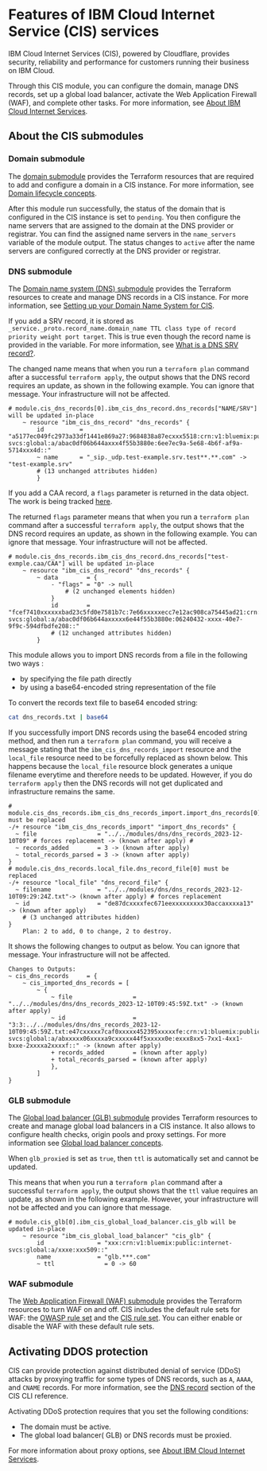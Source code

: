 # Features of IBM Cloud Internet Service (CIS) services

IBM Cloud Internet Services (CIS), powered by Cloudflare, provides security, reliability and performance for customers running their business on IBM Cloud. 

Through this CIS module, you can configure the domain, manage DNS records, set up a global load balancer, activate the Web Application Firewall (WAF), and complete other tasks. For more information, see [About IBM Cloud Internet Services](https://cloud.ibm.com/docs/cis?topic=cis-about-ibm-cloud-internet-services-cis).

## About the CIS submodules

### Domain submodule

The [domain submodule](https://github.com/terraform-ibm-modules/terraform-ibm-cis/blob/main/modules/domain/) provides the Terraform resources that are required to add and configure a domain in a CIS instance. For more information, see [Domain lifecycle concepts](https://cloud.ibm.com/docs/cis?topic=cis-domain-lifecycle-concepts).

After this module run successfully, the status of the domain that is configured in the CIS instance is set to `pending`. You then configure the name servers that are assigned to the domain at the DNS provider or registrar. You can find the assigned name servers in the `name_servers` variable of the module output. The status changes to `active` after the name servers are configured correctly at the DNS provider or registrar.


### DNS submodule

The [Domain name system (DNS) submodule](https://github.com/terraform-ibm-modules/terraform-ibm-cis/tree/main/modules/dns) provides the Terraform resources to create and manage DNS records in a CIS instance. For more information, see [Setting up your Domain Name System for CIS](https://cloud.ibm.com/docs/cis?topic=cis-set-up-your-dns-for-cis).

If you add a SRV record, it is stored as `_service._proto.record_name.domain_name TTL class type of record priority weight port target`. This is true even though the record name is provided in the variable. For more information, see  [What is a DNS SRV record?](https://www.cloudflare.com/en-gb/learning/dns/dns-records/dns-srv-record/).

The changed name means that when you run a `terraform plan` command after a successful `terraform apply`, the output shows that the DNS record requires an update, as shown in the following example. You can ignore that message. Your infrastructure will not be affected.

    # module.cis_dns_records[0].ibm_cis_dns_record.dns_records["NAME/SRV"] will be updated in-place
        ~ resource "ibm_cis_dns_record" "dns_records" {
            id          = "a5177ec049fc2973a33df1441e869a27:9684838a87ecxxx5518:crn:v1:bluemix:public:internet-svcs:global:a/abac0df06b644axxx4f55b3880e:6ee7ec9a-5e68-4b6f-af9a-5714xxx4d::"
            ~ name      = "_sip._udp.test-example.srv.test**.**.com" -> "test-example.srv"
            # (13 unchanged attributes hidden)
            }

If you add a CAA record, a `flags` parameter is returned in the data object. The work is being tracked [here](https://github.com/IBM-Cloud/terraform-provider-ibm/issues/4792).

The returned `flags` parameter means that when you run a `terraform plan` command after a successful `terraform apply`, the output shows that the DNS record requires an update, as shown in the following example. You can ignore that message. Your infrastructure will not be affected.

    # module.cis_dns_records.ibm_cis_dns_record.dns_records["test-exmple.caa/CAA"] will be updated in-place
        ~ resource "ibm_cis_dns_record" "dns_records" {
            ~ data        = {
                - "flags" = "0" -> null
                    # (2 unchanged elements hidden)
                }
                id        = "fcef7410xxxxxxbad23c5fd0e7581b7c:7e66xxxxxecc7e12ac908ca75445ad21:crn:v1:bluemix:public:internet-svcs:global:a/abac0df06b644axxxxx6e44f55b3880e:06240432-xxxx-40e7-9f9c-594dfbdfe208::"
                # (12 unchanged attributes hidden)
            }

This module allows you to import DNS records from a file in the following two ways :

- by specifying the file path directly
- by using a base64-encoded string representation of the file

To convert the records text file to base64 encoded string:
```sh
cat dns_records.txt | base64
```

If you successfully import DNS records using the base64 encoded string method, and then run a `terraform plan` command, you will receive a message stating that the `ibm_cis_dns_records_import` resource and the `local_file` resource need to be forcefully replaced as shown below. This happens because the `local_file` resource block generates a unique filename everytime and therefore needs to be updated. However, if you do `terraform apply` then the DNS records will not get duplicated and infrastructure remains the same.

    # module.cis_dns_records.ibm_cis_dns_records_import.import_dns_records[0] must be replaced
    -/+ resource "ibm_cis_dns_records_import" "import_dns_records" {
      ~ file                 = "../../modules/dns/dns_records_2023-12-10T09" # forces replacement -> (known after apply) #
      ~ records_added        = 3 -> (known after apply)
      ~ total_records_parsed = 3 -> (known after apply)
    }
    # module.cis_dns_records.local_file.dns_record_file[0] must be replaced
    -/+ resource "local_file" "dns_record_file" {
      ~ filename             = "../../modules/dns/dns_records_2023-12-10T09:29:24Z.txt"-> (known after apply) # forces replacement
      ~ id                   = "de87dcxxxxfec671eexxxxxxxxx30accaxxxxa13" -> (known after apply)
        # (3 unchanged attributes hidden)
    }
        Plan: 2 to add, 0 to change, 2 to destroy.

It shows the following changes to output as below. You can ignore that message. Your infrastructure will not be affected.

    Changes to Outputs:
    ~ cis_dns_records     = {
        ~ cis_imported_dns_records = [
            ~ {
                ~ file                 = "../../modules/dns/dns_records_2023-12-10T09:45:59Z.txt" -> (known after apply)
                ~ id                   = "3:3:../../modules/dns/dns_records_2023-12-10T09:45:59Z.txt:e47cxxxxx7caf0xxxxx452395xxxxxfe:crn:v1:bluemix:public:internet-svcs:global:a/abxxxxx06xxxxa9cxxxxx44f5xxxxx0e:exxx8xx5-7xx1-4xx1-bxxe-2xxxxa2xxxxf::" -> (known after apply)
                + records_added        = (known after apply)
                + total_records_parsed = (known after apply)
                },
            ]
    }

### GLB submodule

The [Global load balancer (GLB) submodule](https://github.com/terraform-ibm-modules/terraform-ibm-cis/blob/main/modules/glb/) provides Terraform resources to create and manage global load balancers in a CIS instance. It also allows to configure health checks, origin pools and proxy settings. For more information see [Global load balancer concepts](https://cloud.ibm.com/docs/cis?topic=cis-global-load-balancer-glb-concepts).

When `glb_proxied` is set as `true`, then `ttl` is automatically set and cannot be updated.

This means that when you run a `terraform plan` command after a successful `terraform apply`, the output shows that the `ttl` value requires an update, as shown in the following example. However, your infrastructure will not be affected and you can ignore that message.

```
# module.cis_glb[0].ibm_cis_global_load_balancer.cis_glb will be updated in-place
    ~ resource "ibm_cis_global_load_balancer" "cis_glb" {
        id               = "xxx:crn:v1:bluemix:public:internet-svcs:global:a/xxxe:xxx509::"
        name             = "glb.***.com"
        ~ ttl              = 0 -> 60
```

### WAF submodule

The [Web Application Firewall (WAF) submodule](https://github.com/terraform-ibm-modules/terraform-ibm-cis/blob/main/modules/waf/) provides the Terraform resources to turn WAF on and off. CIS includes the default rule sets for WAF: the [OWASP rule set](https://cloud.ibm.com/docs/cis?topic=cis-waf-settings#owasp-rule-set-for-waf) and the [CIS rule set](https://cloud.ibm.com/docs/cis?topic=cis-waf-settings#cis-ruleset-for-waf). You can either enable or disable the WAF with these default rule sets.

##  Activating DDOS protection

CIS can provide protection against distributed denial of service (DDoS) attacks by proxying traffic for some types of DNS records, such as `A`, `AAAA`, and `CNAME` records. For more information, see the [DNS record](https://cloud.ibm.com/docs/cli?topic=cli-cis-cli#dns-record) section of the CIS CLI reference.

Activating DDoS protection requires that you set the following conditions:

  * The domain must be active.
  * The global load balancer( GLB) or DNS records must be proxied.

For more information about proxy options, see [About IBM Cloud Internet Services](https://cloud.ibm.com/docs/cis?topic=cis-about-ibm-cloud-internet-services-cis).

